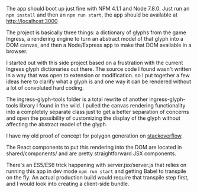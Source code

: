 The app should boot up just fine with NPM 4.1.1 and Node 7.8.0. Just run an `npm install` and then an `npm run start`, the app should be available at 
[http://localhost:3000](http://localhost:3000)

The project is basically three things: a dictionary of glyphs from the game Ingress, a rendering engine to turn an abstract model of that glyph into a DOM canvas, and then a Node/Express app to make that DOM available in a browser.

I started out with this side project based on a frustration with the current Ingress glyph dictionaries out there. The source code I found wasn't written in a way that was open to extension or modification. so I put together a few ideas here to clarify what a glyph is and one way it can be rendered without a lot of convoluted hard coding.

The ingress-glyph-tools folder is a total rewrite of another ingress-glyph-tools library I found in the wild. I pulled the canvas rendering functionality into a completely separate class just to get a better separation of concerns and open the possibility of customizing the display of the glyph without affecting the abstract model of the glyph.

I have my old proof of concept for polygon generation on [stackoverflow](https://stackoverflow.com/a/41686634/769780). 
 
 The React components to put this rendering into the DOM are located in shared/components/ and are pretty straightforward JSX components.
 
 There's an ES5/ES6 trick happening with server.jsx/server.js that relies on running this app in dev mode `npm run start` and getting Babel to transpile on the fly. An actual production build would require that transpile step first, and I would look into creating a client-side bundle.
